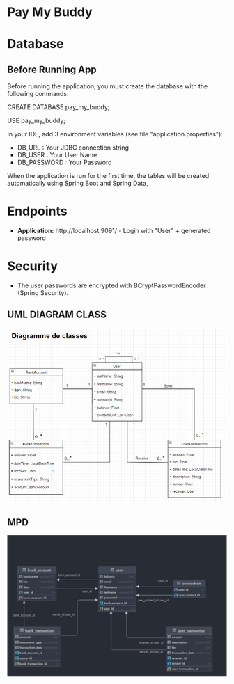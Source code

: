 # Pay My Buddy

# Database

## Before Running App

Before running the application, you must create the database with the following commands:

CREATE DATABASE pay_my_buddy;

USE pay_my_buddy;

In your IDE, add 3 environment variables (see file "application.properties"):

- DB_URL : Your JDBC connection string
- DB_USER : Your User Name
- DB_PASSWORD : Your Password

When the application is run for the first time, the tables will be created automatically using Spring Boot and Spring
Data,

# Endpoints

- **Application:**  http://localhost:9091/ - Login with "User" + generated password

# Security

- The user passwords are encrypted with BCryptPasswordEncoder (Spring Security).

## UML DIAGRAM CLASS

![UML Diagram Class](DiagramModel/ClassDiagram.png)

## MPD

![Physical Data Model](DiagramModel/PhysicalModel.png)


